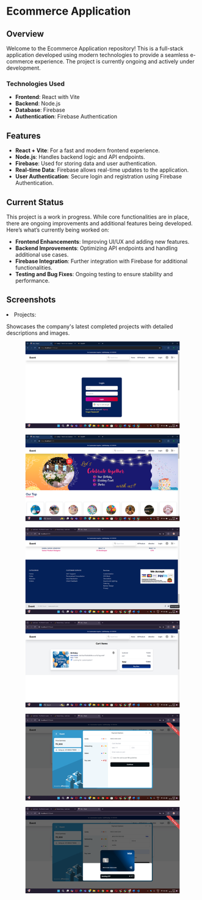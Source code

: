 # Ecommerce Application

## Overview

Welcome to the Ecommerce Application repository! This is a full-stack application developed using modern technologies to provide a seamless e-commerce experience. The project is currently ongoing and actively under development. 

### Technologies Used

- **Frontend**: React with Vite
- **Backend**: Node.js
- **Database**: Firebase
- **Authentication**: Firebase Authentication

## Features

- **React + Vite**: For a fast and modern frontend experience.
- **Node.js**: Handles backend logic and API endpoints.
- **Firebase**: Used for storing data and user authentication.
- **Real-time Data**: Firebase allows real-time updates to the application.
- **User Authentication**: Secure login and registration using Firebase Authentication.

## Current Status

This project is a work in progress. While core functionalities are in place, there are ongoing improvements and additional features being developed. Here’s what’s currently being worked on:

- **Frontend Enhancements**: Improving UI/UX and adding new features.
- **Backend Improvements**: Optimizing API endpoints and handling additional use cases.
- **Firebase Integration**: Further integration with Firebase for additional functionalities.
- **Testing and Bug Fixes**: Ongoing testing to ensure stability and performance.

## Screenshots
<li>Projects:</li>
    <p>Showcases the company's latest completed projects with detailed descriptions and images.</p>
    <p align="center">
      <img src="https://github.com/Sunita-Shakuniya/data/blob/main/Screenshot%202024-10-26%20002121.png?raw=true" alt="Project Section SS" width="80%">
    </p>
    <p align="center">
      <img src="https://github.com/Sunita-Shakuniya/data/blob/main/Screenshot%202024-10-26%20002019.png?raw=true" alt="Project Section SS" width="80%">
    </p>
    <p align="center">
      <img src="https://github.com/Sunita-Shakuniya/data/blob/main/Screenshot%202024-11-03%20204022.png?raw=true" alt="Project Section SS" width="80%">
    </p>
    <p align="center">
      <img src="https://github.com/Sunita-Shakuniya/data/blob/main/Screenshot%202024-11-03%20203608.png?raw=true" alt="Project Section SS" width="80%">
    </p>
    <p align="center">
      <img src="https://github.com/Sunita-Shakuniya/data/blob/main/Screenshot%202024-11-03%20203631.png?raw=true" alt="Project Section SS" width="80%">
    </p>
    <p align="center">
      <img src="https://github.com/Sunita-Shakuniya/data/blob/main/Screenshot%202024-11-03%20204330.png?raw=true" alt="Project Section SS" width="80%">
    </p>

